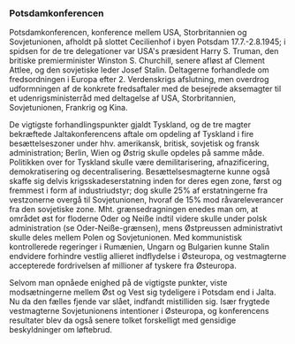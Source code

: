### Potsdamkonferencen


Potsdamkonferencen, konference mellem USA, Storbritannien og Sovjetunionen, afholdt på slottet Cecilienhof i byen Potsdam 17.7.-2.8.1945; i spidsen for de tre delegationer var USA's præsident Harry S. Truman, den britiske premierminister Winston S. Churchill, senere afløst af Clement Attlee, og den sovjetiske leder Josef Stalin. Deltagerne forhandlede om fredsordningen i Europa efter 2. Verdenskrigs afslutning, men overdrog udformningen af de konkrete fredsaftaler med de besejrede aksemagter til et udenrigsministerråd med deltagelse af USA, Storbritannien, Sovjetunionen, Frankrig og Kina.

De vigtigste forhandlingspunkter gjaldt Tyskland, og de tre magter bekræftede Jaltakonferencens aftale om opdeling af Tyskland i fire besættelseszoner under hhv. amerikansk, britisk, sovjetisk og fransk administration; Berlin, Wien og Østrig skulle opdeles på samme måde. Politikken over for Tyskland skulle være demilitarisering, afnazificering, demokratisering og decentralisering. Besættelsesmagterne kunne også skaffe sig delvis krigsskadeserstatning inden for deres egen zone, først og fremmest i form af industriudstyr; dog skulle 25% af erstatningerne fra vestzonerne overgå til Sovjetunionen, hvoraf de 15% mod råvareleverancer fra den sovjetiske zone. Mht. grænsedragningen enedes man om, at området øst for floderne Oder og Neiße indtil videre skulle under polsk administration (se Oder-Neiße-grænsen), mens Østpreussen administrativt skulle deles mellem Polen og Sovjetunionen. Med kommunistisk kontrollerede regeringer i Rumænien, Ungarn og Bulgarien kunne Stalin endvidere forhindre vestlig allieret indflydelse i Østeuropa, og vestmagterne accepterede fordrivelsen af millioner af tyskere fra Østeuropa.

Selvom man opnåede enighed på de vigtigste punkter, viste modsætningerne mellem Øst og Vest sig tydeligere i Potsdam end i Jalta. Nu da den fælles fjende var slået, indfandt mistilliden sig. Især frygtede vestmagterne Sovjetunionens intentioner i Østeuropa, og konferencens resultater blev da også senere tolket forskelligt med gensidige beskyldninger om løftebrud.